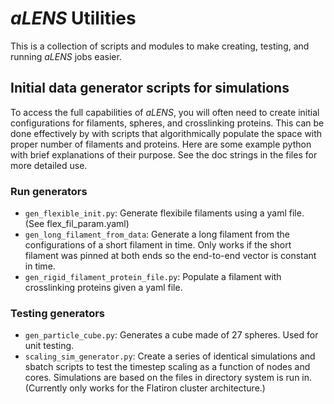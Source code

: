 # _aLENS_ Utilities

This is a collection of scripts and modules to make creating, testing, and running _aLENS_ jobs easier.

## Initial data generator scripts for simulations

To access the full capabilities of _aLENS_, you will often need to create initial configurations for filaments, spheres, and crosslinking proteins. This can be done effectively by with scripts that algorithmically populate the space with proper number of filaments and proteins. Here are some example python with brief explanations of their purpose. See the doc strings in the files for more detailed use.

### Run generators

- `gen_flexible_init.py`: Generate flexibile filaments using a yaml file. (See flex_fil_param.yaml)
- `gen_long_filament_from_data`: Generate a long filament from the configurations of a short filament in time. Only works if the short filament was pinned at both ends so the end-to-end vector is constant in time.
- `gen_rigid_filament_protein_file.py`: Populate a filament with crosslinking proteins given a yaml file.

### Testing generators

- `gen_particle_cube.py`: Generates a cube made of 27 spheres. Used for unit testing.
- `scaling_sim_generator.py`: Create a series of identical simulations and sbatch scripts to test the timestep scaling as a function of nodes and cores. Simulations are based on the files in directory system is run in. (Currently only works for the Flatiron cluster architecture.)
